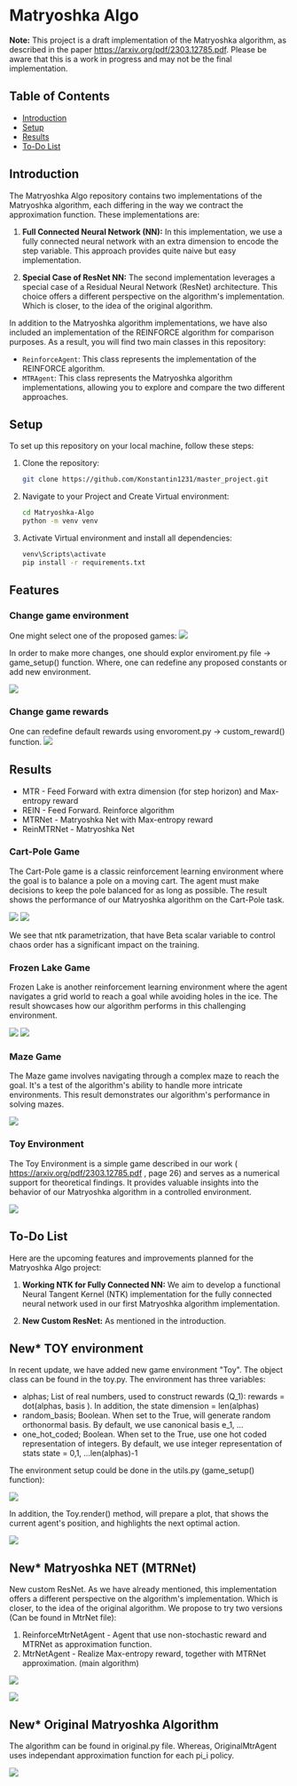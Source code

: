 # Matryoshka Algo

**Note:** This project is a draft implementation of the Matryoshka algorithm, as described in the paper https://arxiv.org/pdf/2303.12785.pdf. Please be aware that this is a work in progress and may not be the final implementation.

## Table of Contents
- [Introduction](#introduction)
- [Setup](#setup)
- [Results](#results)
- [To-Do List](#to-do-list)

## Introduction

The Matryoshka Algo repository contains two implementations of the Matryoshka algorithm, each differing in the way we contract the approximation function. These implementations are:

1. **Full Connected Neural Network (NN):** In this implementation, we use a fully connected neural network with an extra dimension to encode the step variable. This approach provides quite naive but easy implementation.

2. **Special Case of ResNet NN:** The second implementation leverages a special case of a Residual Neural Network (ResNet) architecture. This choice offers a different perspective on the algorithm's implementation. Which is closer, to the idea of the original algorithm.

In addition to the Matryoshka algorithm implementations, we have also included an implementation of the REINFORCE algorithm for comparison purposes. As a result, you will find two main classes in this repository:

- `ReinforceAgent`: This class represents the implementation of the REINFORCE algorithm.
- `MTRAgent`: This class represents the Matryoshka algorithm implementations, allowing you to explore and compare the two different approaches.








## Setup

To set up this repository on your local machine, follow these steps:

1. Clone the repository:
   ```sh
   git clone https://github.com/Konstantin1231/master_project.git
   
2. Navigate to your Project and Create Virtual environment:
   ```sh
   cd Matryoshka-Algo
   python -m venv venv
3. Activate Virtual environment and install all dependencies:
   ```sh
   venv\Scripts\activate
   pip install -r requirements.txt
   
## Features

### Change game environment 
One might select one of the proposed games:
![](images/environment.png)

In order to make more changes, one should explor enviroment.py file -> game_setup() function.
Where, one can redefine any proposed constants or add new environment. 

![](images/game_setup.png)

### Change game rewards
One can redefine default rewards using envoroment.py -> custom_reward() function.
![](images/custom_reward.png)

## Results

- MTR  - Feed Forward with extra dimension (for step horizon) and Max-entropy reward
- REIN - Feed Forward. Reinforce algorithm 
- MTRNet - Matryoshka Net with Max-entropy reward
- ReinMTRNet - Matryoshka Net

### Cart-Pole Game
The Cart-Pole game is a classic reinforcement learning environment where the goal is to balance a pole on a moving cart. The agent must make decisions to keep the pole balanced for as long as possible. The result shows the performance of our Matryoshka algorithm on the Cart-Pole task.

![](images/Cart_1.jpg)
![](images/Cart_4.jpg)

We see that ntk parametrization, that have Beta scalar variable to control chaos order has a significant impact on the training.

### Frozen Lake Game
Frozen Lake is another reinforcement learning environment where the agent navigates a grid world to reach a goal while avoiding holes in the ice. The result showcases how our algorithm performs in this challenging environment.

![](images/Lake.jpg)
![](images/Lake_1.jpg)

### Maze Game
The Maze game involves navigating through a complex maze to reach the goal. It's a test of the algorithm's ability to handle more intricate environments. This result demonstrates our algorithm's performance in solving mazes.

![](images/Maze.jpg)

### Toy Environment
The Toy Environment is a simple game described in our work ( https://arxiv.org/pdf/2303.12785.pdf , page 26) and serves as a numerical support for theoretical findings. It provides valuable insights into the behavior of our Matryoshka algorithm in a controlled environment.

![](images/Toy_1.jpg)


## To-Do List

Here are the upcoming features and improvements planned for the Matryoshka Algo project:

1. **Working NTK for Fully Connected NN:** We aim to develop a functional Neural Tangent Kernel (NTK) implementation for the fully connected neural network used in our first Matryoshka algorithm implementation. 

2. **New Custom ResNet:** As mentioned in the introduction.


## New* TOY environment 

In recent update, we have added new game environment "Toy".
The object class can be found in the toy.py.
The environment has three variables:
- alphas; List of real numbers, used to construct rewards (Q_1): rewards = dot(alphas, basis ). In addition, the state dimension = len(alphas)
- random_basis; Boolean. When set to the True, will generate random orthonormal basis. By default, we use canonical basis e_1, ...
- one_hot_coded; Boolean. When set to the True, use one hot coded representation of integers. By default, we use integer representation of stats state = 0,1, ...len(alphas)-1

The environment setup could be done in the utils.py (game_setup() function):

![](images/picture1.png)

In addition, the Toy.render() method, will prepare a plot, that shows the current agent's position, and highlights the next optimal action.

![](images/picture2.png)

## New* Matryoshka NET (MTRNet)

New custom ResNet. As we have already mentioned, this implementation offers a different perspective on the algorithm's implementation. Which is closer, to the idea of the original algorithm.
We propose to try two versions (Can be found in MtrNet file):
1. ReinforceMtrNetAgent - Agent that use non-stochastic reward and MTRNet as approximation function.
2. MtrNetAgent - Realize Max-entropy reward, together with MTRNet approximation. (main algorithm)

![](images/Toy_3.jpg)

![](images/toy.png)

## New* Original Matryoshka Algorithm 

The algorithm can be found in original.py file. Whereas, OriginalMtrAgent uses independant approximation function for each pi_i policy. 

![](images/Toy_4.jpg)

